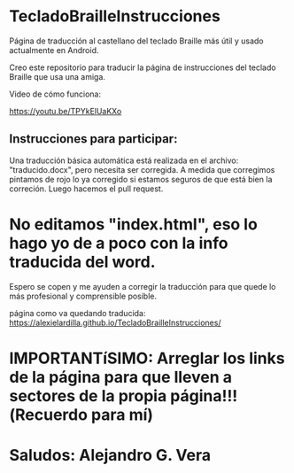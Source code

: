 # TecladoBrailleInstrucciones
Página de traducción al castellano del teclado Braille más útil y usado actualmente en Android.

Creo este repositorio para traducir la página de instrucciones del teclado Braille que usa una amiga. 

Video de cómo funciona:

https://youtu.be/TPYkElUaKXo

## Instrucciones para participar:

Una traducción básica automática está realizada en el archivo: "traducido.docx", pero necesita ser corregida. A medida que corregimos pintamos de rojo lo ya corregido
si estamos seguros de que está bien la correción. Luego hacemos el pull request.

# No editamos "index.html", eso lo hago yo de a poco con la info traducida del word.

Espero se copen y me ayuden a corregir la traducción para que quede lo más profesional y comprensible posible.

página como va quedando traducida: https://alexielardilla.github.io/TecladoBrailleInstrucciones/

# IMPORTANTíSIMO: Arreglar los links de la página para que lleven a sectores de la propia página!!!(Recuerdo para mí)


# Saludos: Alejandro G. Vera
